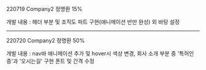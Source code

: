 220719 Company2 정명환 15%

개발 내용 : 헤더 부분 및 조직도 파트 구현(애니메이션 반만 완성) 외 바탕 설정

-------------------------------------------------------------------------------

220720 Company2 정명환 50%

개발 내용 : nav바 애니메이션 추가 및 hover시 색상 변경, 회사 소개 부분 중 '특허인증'과 '오시는길' 구현
폰트 및 간격 수정

